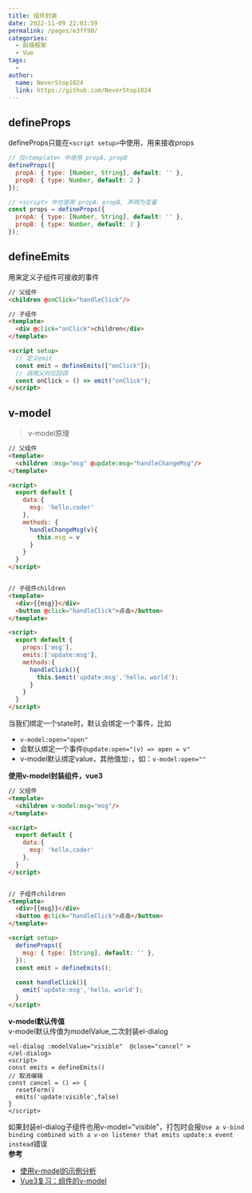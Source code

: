 ```yaml
---
title: 组件封装
date: 2022-11-09 22:03:59
permalink: /pages/e3ff90/
categories:
  - 前端框架
  - Vue
tags:
  - 
author: 
  name: NeverStop1024
  link: https://github.com/NeverStop1024
---
```

## defineProps
defineProps只能在`<script setup>`中使用，用来接收props
```javascript
// 仅<template> 中使用 propA、propB
defineProps({
  propA: { type: [Number, String], default: '' },
  propB: { type: Number, default: 2 }
});

// <script> 中也使用 propA、propB, 声明为变量
const props = defineProps({
  propA: { type: [Number, String], default: '' },
  propB: { type: Number, default: 2 }
});
```
## defineEmits
用来定义子组件可接收的事件
```html
// 父组件
<children @onClick="handleClick"/>

// 子组件
<template>
  <div @click="onClick">children</div>
</template>

<script setup>
  // 定义emit
  const emit = defineEmits(["onClick"]);
  // 调用父对应回调
  const onClick = () => emit("onClick");
</script>
```

## v-model
> v-model原理
```html
// 父组件
<template>
  <children :msg="msg" @update:msg="handleChangeMsg"/>
</template>

<script>
  export default {
    data:{
      msg: 'hello,coder'
    },
    methods: {
      handleChangeMsg(v){
        this.msg = v
      }
    }
  }
</script>


// 子组件children
<template>
  <div>{{msg}}</div>
  <button @click="handleClick">点击</button>
</template>

<script>
  export default {
    props:['msg'],
    emits:['update:msg'],
    methods:{
      handleClick(){
        this.$emit('update:msg','hello，world');
      }
    }
  }
</script>
```
当我们绑定一个state时，默认会绑定一个事件，比如
* `v-model:open="open"`
* 会默认绑定一个事件`@update:open="(v) => open = v"`
* v-model默认绑定value，其他值加`:`，如：`v-model:open=""`

**使用v-model封装组件，vue3**
```html
// 父组件
<template>
  <children v-model:msg="msg"/>
</template>

<script>
  export default {
    data:{
      msg: 'hello,coder'
    },
  }
</script>


// 子组件children
<template>
  <div>{{msg}}</div>
  <button @click="handleClick">点击</button>
</template>

<script setup>
  defineProps({
    msg: { type: [String], default: '' },
  });
  const emit = defineEmits();
  
  const handleClick(){
    emit('update:msg','hello，world');
  }
</script>
```
**v-model默认传值**  
v-model默认传值为modelValue,二次封装el-dialog
```vue
<el-dialog :modelValue="visible"  @close="cancel" >
</el-dialog>
<script>
const emits = defineEmits()
// 取消编辑
const cancel = () => {
  resetForm()
  emits('update:visible',false)
}
</script>
```
如果封装el-dialog子组件也用v-model="visible"，打包时会报`Use a v-bind binding combined with a v-on listener that emits update:x event instead`错误  
**参考**  
* [使用v-model的示例分析](https://www.yisu.com/zixun/451922.html)
* [Vue3复习：组件的v-model](https://juejin.cn/post/7071934552976916516)



